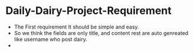 # Daily-Dairy-Project-Requirement

- The First requirement It should be simple and easy.
- So we think the fields are only title, and content rest are auto genreated like username who post dairy.
- 
